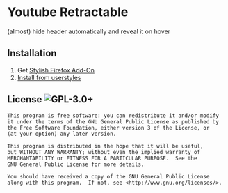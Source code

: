 # Youtube Retractable

(almost) hide header automatically and reveal it on hover

## Installation

1. Get [Stylish Firefox Add-On](https://addons.mozilla.org/en-US/firefox/addon/stylish/)
2. [Install from userstyles](https://userstyles.org/styles/105290/youtube-retractable-auto-hide-header)

## License ![GPL-3.0+](https://cloud.githubusercontent.com/assets/7157049/4762822/bb25d628-5b07-11e4-8b27-692c75e97759.png)

```
This program is free software: you can redistribute it and/or modify
it under the terms of the GNU General Public License as published by
the Free Software Foundation, either version 3 of the License, or
(at your option) any later version.

This program is distributed in the hope that it will be useful,
but WITHOUT ANY WARRANTY; without even the implied warranty of
MERCHANTABILITY or FITNESS FOR A PARTICULAR PURPOSE.  See the
GNU General Public License for more details.

You should have received a copy of the GNU General Public License
along with this program.  If not, see <http://www.gnu.org/licenses/>.
```
